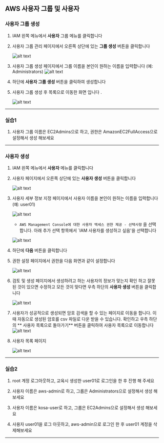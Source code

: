 ## AWS 사용자 그룹 및 사용자 


### 사용자 그룹 생성

1.  IAM 왼쪽 메뉴에서 **사용자** 그룹 메뉴를 클릭합니다 

2. 사용자 그룹 관리 페이지에서 오른쪽 상단에 있는 **그룹 생성** 버튼을 클릭합니다 

    ![alt text](image-38.png)

3. 사용자 그룹 생성 페이지에서 그룹 이름을 본인이 원하는 이름을 입력합니다 (예: Administrators)
    ![alt text](image-39.png)


4.  하단에 **사용자 그룹 생성** 버튼을 클릭하여 생성합니다


5. 사용자 그룹 생성 후 목록으로 이동한 화면 입니다 .

    ![alt text](image-40.png)

---

### 실습1 

1. 사용자 그룹 이름은 EC2Admins으로 하고, 권한은 AmazonEC2FullAccess으로 설정해서 생성 해보세요 

---

### 사용자 생성

1.  IAM 왼쪽 메뉴에서 **사용자** 메뉴를 클릭합니다 

2. 사용자 페이지에서 오른쪽 상단에 있는 **사용자 생성** 버튼을 클릭합니다 

    ![alt text](image-41.png)

3. 사용자 세부 정보 지정 페이지에서 사용자 이름을 본인이 원하는 이름을 입력합니다 (예: user01)
    
    ![alt text](image-42.png)

    - `AWS Management Console에 대한 사용자 엑세스 권한 제공 - 선택사항` 을 선택합니다.  아래 추가 선택 항목에서 `IAM 사용자를 생성하고 싶음'을 선택합니다 

    ![alt text](image-43.png)
    

4. 하단에 **다음** 버튼을 클릭합니다


5. 권한 설정 페이지에서 권한을 다음 화면과 같이 설정합니다 
    
    ![alt text](image-44.png)

6. 검토 및 생성 페이지에서 생성하려고 하는 사용자의 정보가 맞는지 확인 하고 잘못된 것이 있으면 수정하고 모든 것이 맞다면 우측 하단의 **사용자 생성** 버튼을 클릭합니다 

    ![alt text](image-45.png)

7. 사용자가 성공적으로 생성되면 암호 검색을 할 수 있는 페이지로 이동을 합니다. 이때 자동으로 생성된 암호를 csv 파일로 다운 받을 수 있습니다. 확인하고 우측 하단의 ** 사용자 목록으로 돌아가기** 버튼을 클릭하여 사용자 목록으로 이동합니다 
    ![alt text](image-46.png)


8. 사용자 목록 페이지

    ![alt text](image-47.png)

---

### 실습2 

1. root 계정 로그아웃하고, 교육시 생성한 user01로 로그인을 한 후 진행 해 주세요 

2. 사용자 이름은  aws-admin로 하고,  그룹은 Administrators으로 설정해서 생성 해보세요 

3. 사용자 이름은 kosa-user로 하고,  그룹은 EC2Admins으로 설정해서 생성 해보세요 

4. 사용자 user01을 로그 아웃하고, aws-admin으로 로그인 한 후 user01 계정을 삭제해보세요 

---
